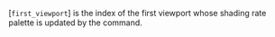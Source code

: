 [`first_viewport`] is the index of the first viewport whose shading
rate palette is updated by the command.